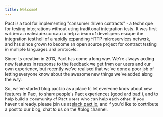 ```yaml
---
title: Welcome!
---
```


Pact is a tool for implementing "consumer driven contracts" - a technique for testing integrations without using traditional integration tests. It was first written at realestate.com.au to help a team of developers escape the integration test hell of a rapidly expanding HTTP microservices network, and has since grown to become an open source project for contract testing in multiple languages and protocols.

Since its creation in 2013, Pact has come a long way. We're always adding new features in response to the feedback we get from our users and our own experience, but recently we've realised that we've done a poor job of letting everyone know about the awesome new things we've added along the way. 

So, we've started blog.pact.io as a place to let everyone know about new features in Pact, to share people's Pact experiences (good and bad!), and to help build a community of Pact users who can help each other. If you haven't already, please join us at [slack.pact.io](http://slack.pact.io/), and if you'd like to contribute a post to our blog, chat to us on the #blog channel.
